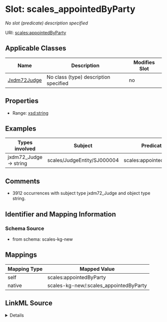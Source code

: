 

# Slot: scales_appointedByParty


_No slot (predicate) description specified_





URI: [scales:appointedByParty](http://schemas.scales-okn.org/rdf/scales#appointedByParty)



<!-- no inheritance hierarchy -->





## Applicable Classes

| Name | Description | Modifies Slot |
| --- | --- | --- |
| [Jxdm72Judge](../classes/Jxdm72Judge.md) | No class (type) description specified |  no  |







## Properties

* Range: [xsd:string](http://www.w3.org/2001/XMLSchema#string)






## Examples

| Types involved | Subject | Predicate | Object |
| --- | --- | --- | --- |
| jxdm72_Judge → string | scales/JudgeEntity/SJ000004 | scales:appointedByParty | Republican |


## Comments

* 3912 occurrences with subject type jxdm72_Judge and object type string.

## Identifier and Mapping Information







### Schema Source


* from schema: scales-kg-new




## Mappings

| Mapping Type | Mapped Value |
| ---  | ---  |
| self | scales:appointedByParty |
| native | scales-kg-new/:scales_appointedByParty |




## LinkML Source

<details>

```yaml
name: scales_appointedByParty
description: No slot (predicate) description specified
comments:
- 3912 occurrences with subject type jxdm72_Judge and object type string.
examples:
- description: jxdm72_Judge → string
  object:
    example_object: Republican
    example_object_type: string
    example_predicate: scales:appointedByParty
    example_subject: scales/JudgeEntity/SJ000004
    example_subject_type: jxdm72_Judge
from_schema: scales-kg-new
rank: 1000
slot_uri: scales:appointedByParty
alias: scales_appointedByParty
domain_of:
- jxdm72_Judge
range: string

```
</details>